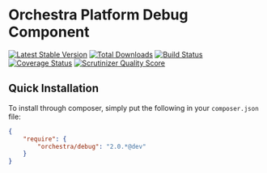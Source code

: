 Orchestra Platform Debug Component
==============

[![Latest Stable Version](https://poser.pugx.org/orchestra/debug/v/stable.png)](https://packagist.org/packages/orchestra/debug)
[![Total Downloads](https://poser.pugx.org/orchestra/debug/downloads.png)](https://packagist.org/packages/orchestra/debug)
[![Build Status](https://travis-ci.org/orchestral/debug.png?branch=master)](https://travis-ci.org/orchestral/debug)
[![Coverage Status](https://coveralls.io/repos/orchestral/debug/badge.png?branch=master)](https://coveralls.io/r/orchestral/debug?branch=master)
[![Scrutinizer Quality Score](https://scrutinizer-ci.com/g/orchestral/debug/badges/quality-score.png?s=13ca3b97411ac834d518071f3f75f358f7c8fd22)](https://scrutinizer-ci.com/g/orchestral/debug/)

## Quick Installation

To install through composer, simply put the following in your `composer.json` file:

```json
{
	"require": {
		"orchestra/debug": "2.0.*@dev"
	}
}
```
